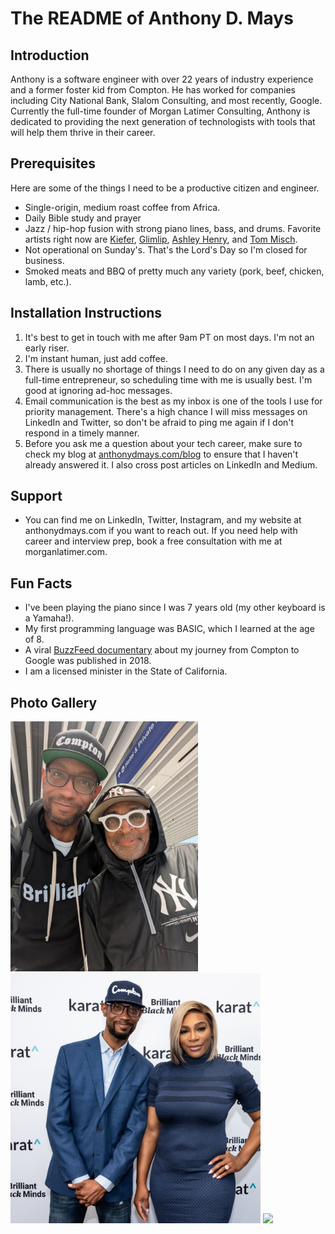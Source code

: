 # The README of Anthony D. Mays

## Introduction

Anthony is a software engineer with over 22 years of industry experience and a former foster kid from Compton. He has worked for companies including City National Bank, Slalom Consulting, and most recently, Google. Currently the full-time founder of Morgan Latimer Consulting, Anthony is dedicated to providing the next generation of technologists with tools that will help them thrive in their career.

## Prerequisites

Here are some of the things I need to be a productive citizen and engineer.

* Single-origin, medium roast coffee from Africa.
* Daily Bible study and prayer
* Jazz / hip-hop fusion with strong piano lines, bass, and drums. Favorite artists right now are [Kiefer][kiefer-link], [Glimlip][glimlip-link], [Ashley Henry][ashley-henry-link], and [Tom Misch][tom-misch-link].
* Not operational on Sunday's. That's the Lord's Day so I'm closed for business.
* Smoked meats and BBQ of pretty much any variety (pork, beef, chicken, lamb, etc.).

## Installation Instructions

1. It's best to get in touch with me after 9am PT on most days. I'm not an early riser.
1. I'm instant human, just add coffee.
1. There is usually no shortage of things I need to do on any given day as a full-time entrepreneur, so scheduling time with me is usually best. I'm good at ignoring ad-hoc messages.
1. Email communication is the best as my inbox is one of the tools I use for priority management. There's a high chance I will miss messages on LinkedIn and Twitter, so don't be afraid to ping me again if I don't respond in a timely manner.
1. Before you ask me a question about your tech career, make sure to check my blog at [anthonydmays.com/blog](https://anthonydmays.com/blog) to ensure that I haven't already answered it. I also cross post articles on LinkedIn and Medium.

## Support

* You can find me on LinkedIn, Twitter, Instagram, and my website at anthonydmays.com if you want to reach out. If you need help with career and interview prep, book a free consultation with me at morganlatimer.com.

## Fun Facts

* I've been playing the piano since I was 7 years old (my other keyboard is a Yamaha!).
* My first programming language was BASIC, which I learned at the age of 8.
* A viral [BuzzFeed documentary][buzzfeed-link] about my journey from Compton to Google was published in 2018.
* I am a licensed minister in the State of California.

## Photo Gallery

<a href="https://twitter.com/anthonydmays/status/1665044329528975363"><img src="images/anthony-d-mays-spike-lee.jpeg" height=400 /></a>
<a href="https://www.linkedin.com/posts/anthonydmays_practicelikeachampion-techinterview-straightouttacompton-activity-6922630732154642432-Yrwr?utm_source=share&utm_medium=member_desktop"><img src="images/serena-williams.png" height=400 /></a>
<a href="https://www.linkedin.com/posts/anthonydmays_blacklinkedin-inspiration-tech-activity-6934921947973656576-M-um?utm_source=share&utm_medium=member_desktop"><img src="images/times-square.gif" height=400 /></a>

[buzzfeed-link]: https://amays.me/buzzfeed
[kiefer-link]: https://music.youtube.com/channel/UCK4EdR3o8NrJBhUjy7SXURw?si=a2w82sB5EGXsWAGP
[glimlip-link]: https://music.youtube.com/channel/UCdPgDItWooZYAcmdZ33_jEg
[tom-misch-link]: https://music.youtube.com/channel/UCCCWJwLEvpPAs4r_nJiKe2Q?si=HQFlPrkXSSW3BFlq
[ashley-henry-link]: https://music.youtube.com/channel/UC3HGI713bSPDc6nSaaGHrkg?si=xyIPDiMXApKWxUS7
